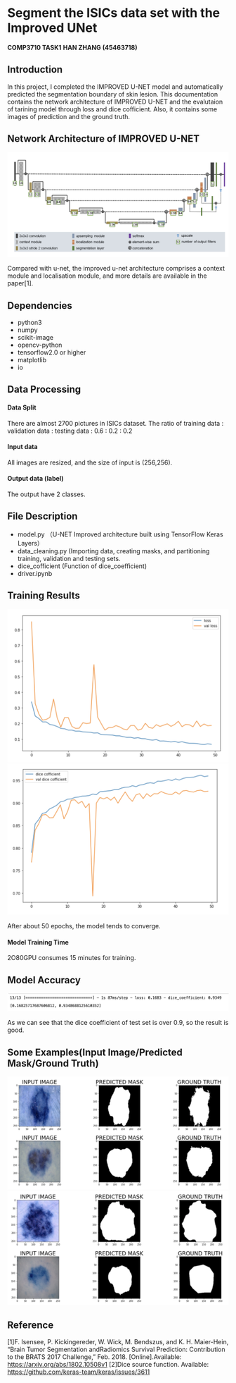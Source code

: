 # Segment the ISICs data set with the Improved UNet

**COMP3710 TASK1**
**HAN ZHANG (45463718)**

## Introduction

In this project, I completed the IMPROVED U-NET model and automatically predicted the segmentation boundary of skin lesion. This documentation contains the network architecture of IMPROVED U-NET and the evalutaion of tarining model through loss and dice cofficient. Also, it contains some images of prediction and the ground truth.

## Network Architecture of IMPROVED U-NET

![plots](images/improved_u_net_ac.png)

Compared with u-net, the improved u-net architecture comprises a context module and localisation module, and more details are available in the paper[1].

## Dependencies

* python3
* numpy
* scikit-image
* opencv-python
* tensorflow2.0 or higher
* matplotlib
* io

## Data Processing


#### Data Split
There are almost 2700 pictures in ISICs dataset.
The ratio of training data : validation data : testing data : 0.6 : 0.2 : 0.2 

#### Input data
All images are resized, and the size of input is (256,256). 

#### Output data (label)
The output have 2 classes.

## File Description

* model.py （U-NET Improved architecture built using TensorFlow Keras Layers）
* data_cleaning.py (Importing data, creating masks, and partitioning training, validation and testing sets.
* dice_cofficient (Function of dice_coefficient)
* driver.ipynb

## Training Results

![plots](images/loss.png)
![plots](images/dice_cofficient.png)

After about 50 epochs, the model tends to converge.

#### Model Training Time

2O80GPU consumes 15 minutes for training.

## Model Accuracy

![plots](images/test_cofficient.png)

As we can see that the dice coefficient of test set is over 0.9, so the result is good.


## Some Examples(Input Image/Predicted Mask/Ground Truth)

![plots](images/example1.png)
![plots](images/example2.png)

## Reference

[1]F. Isensee, P. Kickingereder, W. Wick, M. Bendszus, and K. H. Maier-Hein, “Brain Tumor Segmentation andRadiomics Survival Prediction: Contribution to the BRATS 2017 Challenge,” Feb. 2018. [Online].Available: https://arxiv.org/abs/1802.10508v1
[2]Dice source function. Available: https://github.com/keras-team/keras/issues/3611








